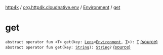 [http4k](../../index.md) / [org.http4k.cloudnative.env](../index.md) / [Environment](index.md) / [get](./get.md)

# get

`abstract operator fun <T> get(key: `[`Lens`](../../org.http4k.lens/-lens/index.md)`<`[`Environment`](index.md)`, `[`T`](get.md#T)`>): `[`T`](get.md#T) [(source)](https://github.com/http4k/http4k/blob/master/http4k-cloudnative/src/main/kotlin/org/http4k/cloudnative/env/Environment.kt#L25)
`abstract operator fun get(key: `[`String`](https://kotlinlang.org/api/latest/jvm/stdlib/kotlin/-string/index.html)`): `[`String`](https://kotlinlang.org/api/latest/jvm/stdlib/kotlin/-string/index.html)`?` [(source)](https://github.com/http4k/http4k/blob/master/http4k-cloudnative/src/main/kotlin/org/http4k/cloudnative/env/Environment.kt#L27)